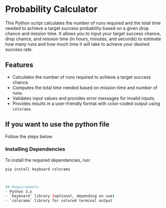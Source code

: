# Probability Calculator

This Python script calculates the number of runs required and the total time needed to achieve a target success probability based on a given drop chance and mission time. It allows you to input your target success chance, drop chance, and mission time (in hours, minutes, and seconds) to estimate how many runs and how much time it will take to achieve your desired success rate.

## Features
- Calculates the number of runs required to achieve a target success chance.
- Computes the total time needed based on mission time and number of runs.
- Validates input values and provides error messages for invalid inputs.
- Provides results in a user-friendly format with color-coded output using `colorama`.





## If you want to use the python file
Follow the steps below

### Installing Dependencies

To install the required dependencies, run:

```bash
pip install keyboard colorama



## Requirements
- Python 3.x
- `keyboard` library (optional, depending on use)
- `colorama` library for colored terminal output